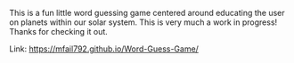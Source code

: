 This is a fun little word guessing game centered around educating the user on planets within our solar system.  This is very much a work in progress!  Thanks for checking it out.

Link:  https://mfail792.github.io/Word-Guess-Game/
